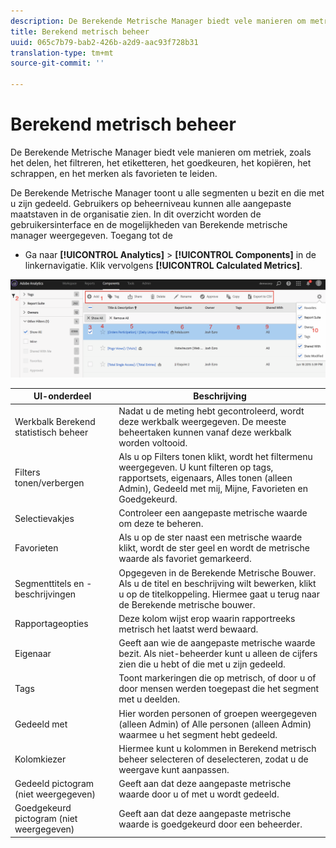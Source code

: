 ```yaml
---
description: De Berekende Metrische Manager biedt vele manieren om metriek, zoals het delen, het filtreren, het etiketteren, het goedkeuren, het kopiëren, het schrappen, en het merken als favorieten te leiden.
title: Berekend metrisch beheer
uuid: 065c7b79-bab2-426b-a2d9-aac93f728b31
translation-type: tm+mt
source-git-commit: ''

---
```



# Berekend metrisch beheer

De Berekende Metrische Manager biedt vele manieren om metriek, zoals het delen, het filtreren, het etiketteren, het goedkeuren, het kopiëren, het schrappen, en het merken als favorieten te leiden.

De Berekende Metrische Manager toont u alle segmenten u bezit en die met u zijn gedeeld. Gebruikers op beheerniveau kunnen alle aangepaste maatstaven in de organisatie zien. In dit overzicht worden de gebruikersinterface en de mogelijkheden van Berekende metrische manager weergegeven. Toegang tot de

* Ga naar **[!UICONTROL Analytics]** > **[!UICONTROL Components]** in de linkernavigatie. Klik vervolgens **[!UICONTROL Calculated Metrics]**.

![](assets/calcmet_mgr_ui.png)

| UI-onderdeel | Beschrijving |
|---|---|
| Werkbalk Berekend statistisch beheer | Nadat u de meting hebt gecontroleerd, wordt deze werkbalk weergegeven. De meeste beheertaken kunnen vanaf deze werkbalk worden voltooid. |
| Filters tonen/verbergen | Als u op Filters tonen klikt, wordt het filtermenu weergegeven. U kunt filteren op tags, rapportsets, eigenaars, Alles tonen (alleen Admin), Gedeeld met mij, Mijne, Favorieten en Goedgekeurd. |
| Selectievakjes | Controleer een aangepaste metrische waarde om deze te beheren. |
| Favorieten | Als u op de ster naast een metrische waarde klikt, wordt de ster geel en wordt de metrische waarde als favoriet gemarkeerd. |
| Segmenttitels en -beschrijvingen | Opgegeven in de Berekende Metrische Bouwer. Als u de titel en beschrijving wilt bewerken, klikt u op de titelkoppeling. Hiermee gaat u terug naar de Berekende metrische bouwer. |
| Rapportageopties | Deze kolom wijst erop waarin rapportreeks metrisch het laatst werd bewaard. |
| Eigenaar | Geeft aan wie de aangepaste metrische waarde bezit. Als niet-beheerder kunt u alleen de cijfers zien die u hebt of die met u zijn gedeeld. |
| Tags | Toont markeringen die op metrisch, of door u of door mensen werden toegepast die het segment met u deelden. |
| Gedeeld met | Hier worden personen of groepen weergegeven (alleen Admin) of Alle personen (alleen Admin) waarmee u het segment hebt gedeeld. |
| Kolomkiezer | Hiermee kunt u kolommen in Berekend metrisch beheer selecteren of deselecteren, zodat u de weergave kunt aanpassen. |
| Gedeeld pictogram (niet weergegeven) | Geeft aan dat deze aangepaste metrische waarde door u of met u wordt gedeeld. |
| Goedgekeurd pictogram (niet weergegeven) | Geeft aan dat deze aangepaste metrische waarde is goedgekeurd door een beheerder. |
